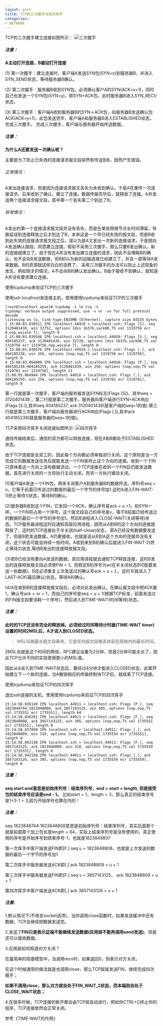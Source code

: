 ```yaml
---
layout: post
title: TCP的三次握手与四次挥手
categories:
- NETWORK
---
```


TCP的三次握手建立连接如图所示：
![三次握手](/uploads/2013/11/三次握手.jpg)

##### 注意：
**A主动打开连接，B被动打开连接**



(1) 第一次握手：建立连接时，客户端A发送SYN包(SYN=x)到服务器B，并进入SYN_SEND状态，等待服务器B确认。

(2) 第二次握手：服务器B收到SYN包，必须确认客户A的SYN(ACK=x+1)，同时自己也发送一个SYN包(SYN=y)，即SYN+ACK包，此时服务器B进入SYN_RECV状态。

(3) 第三次握手：客户端A收到服务器B的SYN＋ACK包，向服务器B发送确认包ACK(ACK=y+1)，此包发送完毕，客户端A和服务器B进入ESTABLISHED状态，完成三次握手。
完成三次握手，客户端与服务器开始传送数据。

##### 注意：
**为什么A还要发送一次确认呢？**

主要是为了防止已失效的连接请求报文段突然有传送到B，因而产生错误。

###### 正常情况：

A发出连接请求，但是因为连接请求报文丢失为未收到确认。于是A在重传一次连接请求，后来收到了确认，建立了连接。数据传输完毕后，就释放了连接。A共发送两个连接请求报文段，其中第一个丢失第二个到达了B。

###### 异常情况：
A发出的第一个连接请求报文段并没有丢失，而是在某些网络节点长时间滞留，导致延误到连接释放之后才到达了B，本来这是一个早已经失效的报文段，但是B收到此失效的连接请求报文段之后，误以为是A又发出一次新的连接请求，于是就向A发送确认报段，同意建立连接。假如不采用三次握手，那么只要B发出确认，新的连接就建立了。由于现在A并没有发出建立连接的请求，因此不会理睬B的确认，也不会向B发送数据，但B却以为新的运输连接已经建立了，并且一直等待A发来数据。B的资源就这样白白的浪费了，
采用三次握手的办法可以防止上述现象的发生。例如刚才的情况，A不会向B的确认发出确认。B由于接收不到确认，就知道A并没有要求建立连接。

使用tcpdump来验证TCP的三次握手

使用ssh localhost来连接主机，使用使用tcpdump来验证TCP的三次握手

    
    [root@localhost apue]# tcpdump -i lo tcp -S                                         
    tcpdump: verbose output suppressed, use -v or -vv for full protocol decode          
    listening on lo, link-type EN10MB (Ethernet), capture size 65535 bytes              
    1 15:08:03.039511 IP6 localhost.44910 > localhost.ssh: Flags [S], seq 3120401438, win 32752, options [mss 16376,sackOK,TS val 1319756 ecr 0,nop,wscale 7], length 0                                                                            
    2 15:08:03.039546 IP6 localhost.ssh > localhost.44910: Flags [S.], seq 404185237, ack 3120401439, win 32728, options [mss 16376,sackOK,TS val 1319756 ecr 1319756,nop,wscale 7], length 0                                                               
    3 15:08:03.039576 IP6 localhost.44910 > localhost.ssh: Flags [.], ack 404185238, win 256, options [nop,nop,TS val 1319756 ecr 1319756], length 0                                                                                                                              
    4 15:08:03.064809 IP6 localhost.ssh > localhost.44910: Flags [P.], seq 404185238:404185259, ack 3120401439, win 256, options [nop,nop,TS val 1319781 ecr 1319756], length 21                                                                                                  
    15:08:03.064944 IP6 localhost.44910 > localhost.ssh: Flags [.], ack 404185259, win 256, options [nop,nop,TS val 1319781 ecr 1319781], length 0


第一行就是第一次握手，客户端向服务器发送SYN标志(Flags [S])，其中seq = 3120401438；
第二行就是第二次握手，服务器向客户端进行SYN+ACK响应(Flags [S.]),其中seq 404185237, ack 3120401439(是客户端的seq+1的值)
第三行就是第三次握手，客户端向服务器进行ACK响应(Flags [.]),其中ack 404185238(就是服务器的seq+1的值)。

TCP采用四次挥手关闭连接如图所示:
![四次挥手](/uploads/2013/11/四次挥手.jpg)

通信传输结束后，通信的双方都可以释放连接，现在A和B都处于ESTABLISHED状态。

由于TCP连接是全双工的，因此每个方向都必须单独进行关闭。这个原则是当一方完成它的数据发送任务后就能发送一个FIN来终止这个方向的连接。收到一个 FIN只意味着这一方向上没有数据流动，一个TCP连接在收到一个FIN后仍能发送数据。首先进行关闭的一方将执行主动关闭，而另一方执行被动关闭。

(1)客户端A发送一个FIN包，用来关闭客户A到服务器B的数据传送。序列号seq = u，它等于前面已传送过的数据的最后一个字节的序号加1.这时A进入FIN-WAIT-1(终止等待1)状态，等待B的确认。

(2)服务器B收到这个FIN，它发回一个ACK，确认序号是ack = u +1。和SYN一样，一个FIN将占用一个序号。这个报文段自己的序号是v，等于B前面已经传送过的数据的最后一个字节的序号加1。然后B进程进入CLOSE-WAIT(关闭等待)状态。TCP服务器进程这时应通知高层应用进程，因而从A到B的这个方向的连接就释放了，这时的TCP连接处于半关闭(half-close)状态， 即A已经没有数据要发送了，但是B若发送数据，A仍要接收，也就是说从B到A这个方向的连接并没有关闭，这个状态可能会持续一些时间。A收到来到B的确认后就进入FIN-WAIT-2(终止等待2)状态,等待B发出的连接释放报文段。

(3)若B已经没有要向A发送的数据，其应用进程就会通知TCP释放连接，这时B发出的连接释放报文段必须使FIN = 1。现假定B的序号为w(在半关闭状态B可能要发送一些数据)。B还必须重复上次发送过的确认号ack = u +１。这时Ｂ就进入了LAST-ACK(最后确认)状态，等待A的确认。

(4)A在收到B的连接释放报文段后，必须对此发出确认。在确认报文段中把ACK置1，确认号ack = ｗ + 1，而自己的序号是seq = u + 1(根据TCP标准，前面发送过的FIN报文段要消耗一个序号)，然后进入到TIME-WAIT(时间等待)状态。

##### 注意：
**此时的TCP还没有完全的释放掉。必须经过时间等待计时器(TIME-WAIT timer)设置的时间2MSL后，A才进入到CLOSED状态。**


> MSL叫做最长报文段寿命，它是任何报文段被丢弃前在网络内的最长时间。


2MSL也就是这个时间的两倍，RFC建议设置为2分钟，但是2分钟可能太长了，因此TCP允许不同的实现使用更小的MSL值。

因此从A进入到TIME-WAIT状态后，要经过4分钟才能进入CLOSED状态，此案开始建立下一个新的连接。当A撤销相应的传输控制块TCP后，就结束了TCP连接。

使用tcpdump来验证TCP的四次挥手

退出ssh连接的主机，使用使用tcpdump来验证TCP的四次挥手

    
    15:14:58.836149 IP6 localhost.44911 > localhost.ssh: Flags [P.], seq 1823848744:1823848808, ack 3857143125, win 305, options [nop,nop,TS val 1735551 ecr 1735551], length 64
    15:14:58.836201 IP6 localhost.44911 > localhost.ssh: Flags [F.], seq 1823848808, ack 3857143125, win 305, options [nop,nop,TS val 1735551 ecr 1735551], length 0
    15:14:58.837850 IP6 localhost.ssh > localhost.44911: Flags [.], ack 1823848809, win 318, options [nop,nop,TS val 1735554 ecr 1735551], length 0
    15:14:58.842130 IP6 localhost.ssh > localhost.44911: Flags [F.], seq 3857143125, ack 1823848809, win 318, options [nop,nop,TS val 1735559 ecr 1735551], length 0
    15:14:58.842150 IP6 localhost.44911 > localhost.ssh: Flags [.], ack 3857143126, win 305, options [nop,nop,TS val 1735559 ecr 1735559], length 0


##### 注意：

**seq start:end意思是初始序列号：结束序列号，end = start + length, 但是接受包的结束序号应该是end - 1。**
比如start = 1，length = 3，那么真正的结束序号是1+3-1 = 3,因为开始序号也算在内的！

##### 注意：
seq 1823848744:1823848808意思是初始序列号：结束序列号，其实后面那个就是前面那个加上包长度length = 64，实际上结束序列号是没有使用的，真正使用的序号是开始序号到结束序号-1，也就是1823848807

第一次挥手中客户端发送FIN即[F.] seq u = 1823848808，也就是上次发送的数据的最后一个字节的序号加1

第二次挥手中服务器发送ACK即[.] ack 1823848809 = u + 1

第三次挥手中服务器发送FIN即[F.] seq v = 3857143125， ack 1823848809 = u + 1

第四次挥手中客户端发送ACK即[.] ack 3857143126 = v + 1

##### 注意:

1.默认情况下(不改变socket选项)，当你调用close函数时，如果发送缓冲中还有数据，TCP会继续把数据发送完。

2.发送了**FIN只是表示这端不能继续发送数据(应用层不能再调用send发送)**，但是还可以接收数据。

3.应用层如何知道对方关闭？

在最简单的阻塞模型中，当调用recv时，如果返回0，则表示对方关闭，

在这个时候通常的做法就是也调用close，那么TCP层就发送FIN，继续完成四次握手；

**如果不调用close，那么对方就会处于FIN_WAIT_2状态，而本端则会处于CLOSE_WAIT状态；**

4.在很多时候，TCP连接的断开都会由TCP层自动进行，例如你CTRL+C终止你的程序，TCP连接依然会正常关闭。

参考《TIME-WAIT的作用》

